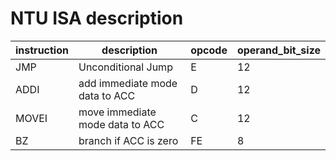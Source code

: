 # NTU ISA description

instruction | description | opcode | operand_bit_size
--|--|--|--
JMP | Unconditional Jump| E | 12
ADDI | add immediate mode data to ACC | D | 12
MOVEI | move immediate mode data to ACC | C | 12
BZ | branch if ACC is zero | FE | 8